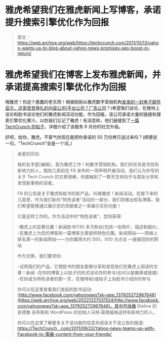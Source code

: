 # 雅虎希望我们在雅虎新闻上写博客，承诺提升搜索引擎优化作为回报

> 原文：<https://web.archive.org/web/https://techcrunch.com/2011/10/13/yahoo-wants-us-to-blog-about-yahoo-news-promises-seo-boost-in-return/>

# 雅虎希望我们在博客上发布雅虎新闻，并承诺提高搜索引擎优化作为回报

哦雅虎！你这个愚蠢的老东西！根据刚刚从雅虎数字营销机构[发来的一封电子邮件显示，这家苦苦挣扎的内容公司(](https://web.archive.org/web/20221227031524/http://www.somethingmassive.com/)[平台公司？广告公司](https://web.archive.org/web/20221227031524/https://techcrunch.com/2010/05/28/ok-seriously-what-is-yahoo/)？)希望我们谈论、在推特上谈论和脸书谈论他们的雅虎新闻活动功能，作为回报，该公司承诺大量的链接和搜索引擎优化果汁。以防我们忘记了雅虎！有消息称，他们链接到了[一篇 TechCrunch 的帖子](https://web.archive.org/web/20221227031524/https://techcrunch.com/2011/09/22/yahoo-news-teams-up-with-facebook-to-curate-content-from-your-friends/)，详细介绍了该服务 9 月份的社交升级。

好吧，给你，雅虎。不客气你现在能把你承诺的 50 万份拷贝送过来吗？(顺便说一句，“TechCrunch”全是一个词。)

> 亲爱的莎拉:
> 
> 我的名字是[编辑]，我为雅虎工作！的数字营销机构。我们的任务是寻找有影响力的人，围绕几周前在 F8 发布的一项声明开展活动。我们认为你写的关于 Tech Crunch 的文章很棒，你接触到了一群天生倾向于与朋友分享和发现新事物的读者。
> 
> F8 的公告是关于雅虎和脸书的新产品，叫做雅虎！新闻活动。在接下来的几周里，作为我们新的“特色读者”活动的一部分，我们将推出知名博客。我们希望能够通过展示您的贡献者之一来展示实际功能！
> 
> 它是这样工作的。作为活动中的“特色读者”，您将获得:
> 
> -雅虎上的显著位置！新闻脸书(130 多万粉丝)包括一张照片，描述和报价。
> -在雅虎上为您的博客和一篇博客文章提供特色位置。新闻网站——网络上排名第一的新闻网站——为你赢得大约 500，000 次点击
> —链接回你的网站
> 
> 作为交换，我们要求你:
> 
> -试用我们的产品，它使脸书的朋友能够分享和发现他们在雅虎上阅读的文章！新闻
> -在你的博客上以帖子的形式谈论你的参与(也可以是徽章或链接)
> -在你成为特色读者的那一天，在推特和/或帖子上向脸书介绍你的参与
> 
> 你可以在这里查看我们发起的脸书运动:[http://www.facebook.com/yahoonews?sk=app_137925272967648](https://web.archive.org/web/20221227031524/http://www.facebook.com/yahoonews?sk=app_137925272967648)。其中包括像 Dieline 的安德鲁·吉布斯和 WordPress 的创始人马特·莫楞威格这样有影响力的人。
> 
> 你可以在这里了解更多关于该功能的信息并阅读关于该公告的报道:
> [https://TechCrunch . com/2011/09/22/Yahoo-news-teams-up-with-Facebook-to-策展-content-from-your-friends/](https://web.archive.org/web/20221227031524/https://techcrunch.com/2011/09/22/yahoo-news-teams-up-with-facebook-to-curate-content-from-your-friends/)